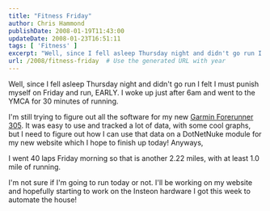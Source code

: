 ```yaml
---
title: "Fitness Friday"
author: Chris Hammond
publishDate: 2008-01-19T11:43:00
updateDate: 2008-01-23T16:51:11
tags: [ 'Fitness' ]
excerpt: "Well, since I fell asleep Thursday night and didn't go run I felt I must punish myself on Friday and run, EARLY. I woke up just after 6am and went to the YMCA for 30 minutes of running. I'm still trying to figure out all the software for my new Garmin Forerunner 305. It was easy to use and tracked a lot of data, with some cool graphs, but I need to figure out how I can use that data on a DotNetNuke module for my new website which I hope to finish up today! Anyways,  I went 40 laps Friday morning so that is another 2.22 miles, with at least 1.0 mile of running. I'm not sure if I'm going to run today or not. I'll be working on my website and hopefully starting to work on the Insteon hardware I got this week to automate the..."
url: /2008/fitness-friday  # Use the generated URL with year
---
```

<P>Well, since I fell asleep Thursday night and didn't go run I felt I must punish myself on Friday and run, EARLY. I woke up just after 6am and went to the YMCA for 30 minutes of running.</P> <P>I'm still trying to figure out all the software for my new <A class="" href="https://www.amazon.com/gp/product/B000E3XPYQ?ie=UTF8&amp;tag=chrishammondc-20&amp;linkCode=xm2&amp;camp=1789&amp;creativeASIN=B000E3XPYQ">Garmin Forerunner 305</A>. It was easy to use and tracked a lot of data, with some cool graphs, but I need to figure out how I can use that data on a DotNetNuke module for my new website which I hope to finish up today! Anyways, </P> <P>I went 40 laps Friday morning so that is another 2.22 miles, with at least 1.0 mile of running.</P> <P>I'm not sure if I'm going to run today or not. I'll be working on my website and hopefully starting to work on the Insteon hardware I got this week to automate the house!</P>
